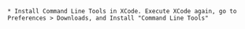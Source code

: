 	* Install Command Line Tools in XCode. Execute XCode again, go to Preferences > Downloads, and Install "Command Line Tools"
